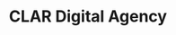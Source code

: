 ---
title: CLAR Digital Agency
img: /img/clar/mockup.jpg
kind: code
spotlight: true
layout: case-detail
tags: cases
---